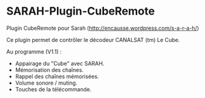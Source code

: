 SARAH-Plugin-CubeRemote
=======================

Plugin CubeRemote pour Sarah (http://encausse.wordpress.com/s-a-r-a-h/)

Ce plugin permet de contrôler le décodeur CANALSAT (tm) Le Cube.

Au programme (V1.1) :
- Appairage du "Cube" avec SARAH.
- Mémorisation des chaînes.
- Rappel des chaînes mémorisées.
- Volume sonore / muting.
- Touches de la télécommande.
